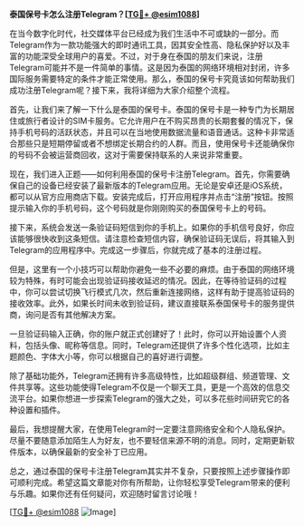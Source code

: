 **泰国保号卡怎么注册Telegram？[[TG💪+ @esim1088](https://t.me/s/esim1088)]**

在当今数字化时代，社交媒体平台已经成为我们生活中不可或缺的一部分。而Telegram作为一款功能强大的即时通讯工具，因其安全性高、隐私保护好以及丰富的功能深受全球用户的喜爱。不过，对于身在泰国的朋友们来说，注册Telegram可能并不是一件简单的事情。这是因为泰国的网络环境相对封闭，许多国际服务需要特定的条件才能正常使用。那么，泰国的保号卡究竟该如何帮助我们成功注册Telegram呢？接下来，我将详细为大家介绍整个流程。

首先，让我们来了解一下什么是泰国的保号卡。泰国的保号卡是一种专门为长期居住或旅行者设计的SIM卡服务。它允许用户在不购买昂贵的长期套餐的情况下，保持手机号码的活跃状态，并且可以在当地使用数据流量和语音通话。这种卡非常适合那些只是短期停留或者不想绑定长期合约的人群。而且，使用保号卡还能确保你的号码不会被运营商回收，这对于需要保持联系的人来说非常重要。

现在，我们进入正题——如何利用泰国的保号卡注册Telegram。首先，你需要确保自己的设备已经安装了最新版本的Telegram应用。无论是安卓还是iOS系统，都可以从官方应用商店下载。安装完成后，打开应用程序并点击“注册”按钮。按照提示输入你的手机号码，这个号码就是你刚刚购买的泰国保号卡上的号码。

接下来，系统会发送一条验证码短信到你的手机上。如果你的手机信号良好，你应该能够很快收到这条短信。请注意检查短信内容，确保验证码无误后，将其输入到Telegram的应用程序中。完成这一步骤后，你就完成了基本的注册过程。

但是，这里有一个小技巧可以帮助你避免一些不必要的麻烦。由于泰国的网络环境较为特殊，有时可能会出现验证码接收延迟的情况。因此，在等待验证码的过程中，你可以尝试切换飞行模式几次，然后重新连接网络，这样有助于提高验证码的接收效率。此外，如果长时间未收到验证码，建议直接联系泰国保号卡的服务提供商，询问是否有其他解决方案。

一旦验证码输入正确，你的账户就正式创建好了！此时，你可以开始设置个人资料，包括头像、昵称等信息。同时，Telegram还提供了许多个性化选项，比如主题颜色、字体大小等，你可以根据自己的喜好进行调整。

除了基础功能外，Telegram还拥有许多高级特性，比如超级群组、频道管理、文件共享等。这些功能使得Telegram不仅是一个聊天工具，更是一个高效的信息交流平台。如果你想进一步探索Telegram的强大之处，可以多花些时间研究它的各种设置和插件。

最后，我想提醒大家，在使用Telegram时一定要注意网络安全和个人隐私保护。尽量不要随意添加陌生人为好友，也不要轻信来源不明的消息。同时，定期更新软件版本，以确保最新的安全补丁已应用。

总之，通过泰国的保号卡注册Telegram其实并不复杂，只要按照上述步骤操作即可顺利完成。希望这篇文章能对你有所帮助，让你轻松享受Telegram带来的便利与乐趣。如果你还有任何疑问，欢迎随时留言讨论哦！

[[TG💪+ @esim1088](https://t.me/s/esim1088) ![Image](https://i.postimg.cc/4NQfJmqS/Snipaste-2025-05-13-00-14-12.png)]